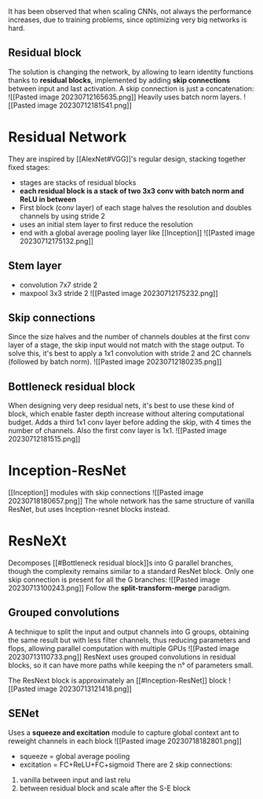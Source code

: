 It has been observed that when scaling CNNs, not always the performance increases, due to training problems, since optimizing very big networks is hard.

## Residual block
The solution is changing the network, by allowing to learn identity functions thanks to **residual blocks**, implemented by adding **skip connections** between input and last activation.
A skip connection is just a concatenation:
![[Pasted image 20230712165635.png]]
Heavily uses batch norm layers.
![[Pasted image 20230712181541.png]]
# Residual Network
They are inspired by [[AlexNet#VGG]]'s regular design, stacking together fixed stages:
- stages are stacks of residual blocks
- **each residual block is a stack of two 3x3 conv with batch norm and ReLU in between**
- First block (conv layer) of each stage halves the resolution and doubles channels by using stride 2
- uses an initial stem layer to first reduce the resolution
- end with a global average pooling layer like [[Inception]]
![[Pasted image 20230712175132.png]]
## Stem layer
- convolution 7x7 stride 2 
- maxpool 3x3 stride 2
![[Pasted image 20230712175232.png]]
## Skip connections
Since the size halves and the number of channels doubles at the first conv layer of a stage, the skip input would not match with the stage output. 
To solve this, it's best to apply a 1x1 convolution with stride 2 and 2C channels (followed by batch norm).
![[Pasted image 20230712180235.png]]
## Bottleneck residual block
When designing very deep residual nets, it's best to use these kind of block, which enable faster depth increase without altering computational budget.
Adds a third 1x1 conv layer before adding the skip, with 4 times the number of channels. Also the first conv layer is 1x1.
![[Pasted image 20230712181515.png]]
# Inception-ResNet
[[Inception]] modules with skip connections
![[Pasted image 20230718180657.png]]
The whole network has the same structure of vanilla ResNet, but uses Inception-resnet blocks instead.
# ResNeXt
Decomposes [[#Bottleneck residual block]]s into G parallel branches, though the complexity remains similar to a standard ResNet block.
Only one skip connection is present for all the G branches:
![[Pasted image 20230713100243.png]]
Follow the **split-transform-merge** paradigm.
## Grouped convolutions
A technique to split the input and output channels into G groups, obtaining the same result but with less filter channels, thus reducing parameters and flops, allowing parallel computation with multiple GPUs
![[Pasted image 20230713110733.png]]
ResNext uses grouped convolutions in residual blocks, so it can have more paths while keeping the n° of parameters small.

The ResNext block is approximately an [[#Inception-ResNet]] block
![[Pasted image 20230713121418.png]]
## SENet
Uses a **squeeze and excitation** module to capture global context ant to reweight channels in each block
![[Pasted image 20230718182801.png]]
- squeeze = global average pooling
- excitation = FC+ReLU+FC+sigmoid
There are 2 skip connections: 
1) vanilla between input and last relu
2) between residual block and scale after the S-E block


